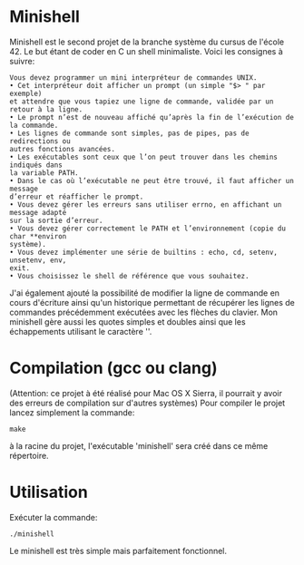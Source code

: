 # Minishell
Minishell est le second projet de la branche système du cursus de l'école 42.
Le but étant de coder en C un shell minimaliste. Voici les consignes à suivre:

    Vous devez programmer un mini interpréteur de commandes UNIX.
    • Cet interpréteur doit afficher un prompt (un simple "$> " par exemple)
    et attendre que vous tapiez une ligne de commande, validée par un retour à la ligne.
    • Le prompt n’est de nouveau affiché qu’après la fin de l’exécution de la commande.
    • Les lignes de commande sont simples, pas de pipes, pas de redirections ou
    autres fonctions avancées.
    • Les exécutables sont ceux que l’on peut trouver dans les chemins indiqués dans
    la variable PATH.
    • Dans le cas où l’exécutable ne peut être trouvé, il faut afficher un message
    d’erreur et réafficher le prompt.
    • Vous devez gérer les erreurs sans utiliser errno, en affichant un message adapté
    sur la sortie d’erreur.
    • Vous devez gérer correctement le PATH et l’environnement (copie du char **environ
    système).
    • Vous devez implémenter une série de builtins : echo, cd, setenv, unsetenv, env,
    exit.
    • Vous choisissez le shell de référence que vous souhaitez.
J'ai également ajouté la possibilité de modifier la ligne de commande en cours d'écriture ainsi qu'un historique
permettant de récupérer les lignes de commandes précédemment exécutées avec les flèches du clavier.
Mon minishell gère aussi les quotes simples et doubles ainsi que les échappements utilisant le caractère '\'.
# Compilation (gcc ou clang)
(Attention: ce projet à été réalisé pour Mac OS X Sierra, il pourrait y avoir des erreurs de compilation sur d'autres systèmes)
Pour compiler le projet lancez simplement la commande:

    make
à la racine du projet, l'exécutable 'minishell' sera créé dans ce même répertoire.
# Utilisation
Exécuter la commande:

    ./minishell
Le minishell est très simple mais parfaitement fonctionnel.
